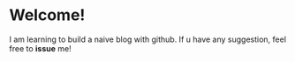 # Welcome!

I am learning to build a naive blog with github. If u have any suggestion, feel free to **issue** me!
